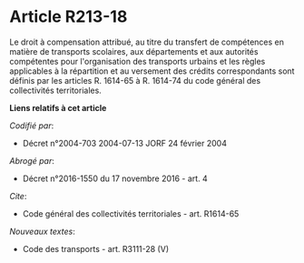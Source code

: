 # Article R213-18

Le droit à compensation attribué, au titre du transfert de compétences en matière de transports scolaires, aux départements
et aux autorités compétentes pour l'organisation des transports urbains et les règles applicables à la répartition et au
versement des crédits correspondants sont définis par les articles R. 1614-65 à R. 1614-74 du code général des collectivités
territoriales.

**Liens relatifs à cet article**

_Codifié par_:

  - Décret n°2004-703 2004-07-13 JORF 24 février 2004

_Abrogé par_:

  - Décret n°2016-1550 du 17 novembre 2016 - art. 4

_Cite_:

  - Code général des collectivités territoriales - art. R1614-65

_Nouveaux textes_:

  - Code des transports - art. R3111-28 (V)
